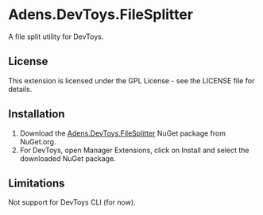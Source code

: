 # Adens.DevToys.FileSplitter
A file split utility for DevToys.

## License
This extension is licensed under the GPL License - see the LICENSE file for details.

## Installation
1. Download the [Adens.DevToys.FileSplitter](https://www.nuget.org/packages/Adens.DevToys.FileSplitter/) NuGet package from NuGet.org.
2. For DevToys, open Manager Extensions, click on Install and select the downloaded NuGet package.

## Limitations

Not support for DevToys CLI (for now).